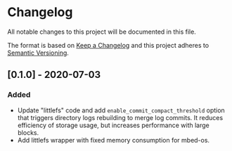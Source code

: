 # Changelog
All notable changes to this project will be documented in this file.

The format is based on [Keep a Changelog](https://keepachangelog.com/en/1.0.0/)
and this project adheres to [Semantic Versioning](https://semver.org/spec/v2.0.0.html).

## [0.1.0] - 2020-07-03
### Added

- Update "littlefs" code and add `enable_commit_compact_threshold` option that triggers
  directory logs rebuilding to merge log commits. It reduces efficiency of storage usage,
  but increases performance with large blocks.
- Add littlefs wrapper with fixed memory consumption for mbed-os.
